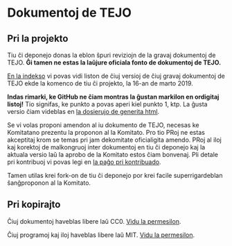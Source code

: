 # Dokumentoj de TEJO
## Pri la projekto
Tiu ĉi deponejo donas la eblon ŝpuri reviziojn de la gravaj dokumentoj de TEJO. **Ĝi tamen ne estas la laŭjure oficiala fonto de dokumentoj de TEJO.**

[En la indekso](INDEKSO.md) vi povas vidi liston de ĉiuj versioj de ĉiuj gravaj dokumentoj de TEJO ekde la komenco de tiu ĉi projekto, la 16-an de marto 2019.

**Indas rimarki, ke GitHub ne ĉiam montras la ĝustan markilon en ordigitaj listoj!** Tio signifas, ke punkto a povas aperi kiel punkto 1, ktp. La ĝusta versio ĉiam videblas en [la dosierujo de generita html](gen).

Se vi volas proponi amendon al iu dokumento de TEJO, necesas ke Komitatano prezentu la proponon al la Komitato. Pro tio PRoj ne estas akceptitaj krom se temas pri jam dekomitate oficialigita amendo. PRoj al iloj kaj korektoj de malkongruoj inter dokumentoj en tiu ĉi deponejo kaj la aktuala versio laŭ la aprobo de la Komitato estos ĉiam bonvenaj. Pli detale pri kontribuoj vi povas legi en [la paĝo pri kontribuado](CONTRIBUTING.md).

Tamen utilas krei fork-on de tiu ĉi deponejo por krei facile superrigardeblan ŝanĝproponon al la Komitato.

## Pri kopirajto
Ĉiuj dokumentoj haveblas libere laŭ CC0. [Vidu la permesilon](LICENSE.md).

Ĉiuj programoj kaj iloj haveblas libere laŭ MIT. [Vidu la permesilon](iloj/LICENSE).
